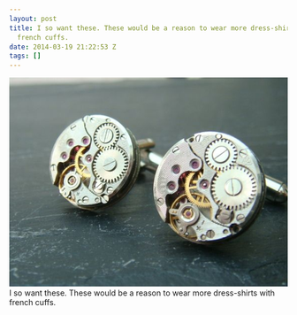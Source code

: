 ```yaml
---
layout: post
title: I so want these. These would be a reason to wear more dress-shirts with
  french cuffs.
date: 2014-03-19 21:22:53 Z
tags: []
---
```

![](/media/2014/03/80099215615.jpg)
I so want these. These would be a reason to wear more dress-shirts with french cuffs.
